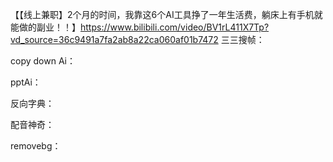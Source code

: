 【【线上兼职】2个月的时间，我靠这6个AI工具挣了一年生活费，躺床上有手机就能做的副业！！】https://www.bilibili.com/video/BV1rL411X7Tp?vd_source=36c9491a7fa2ab8a22ca060af01b7472
三三搜帧：

copy down Ai：

pptAi：

反向字典：

配音神奇：

removebg：